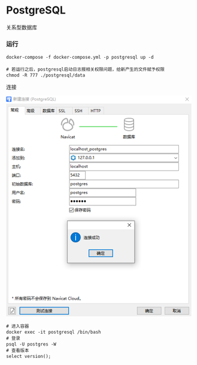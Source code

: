 # PostgreSQL

关系型数据库

### 运行

```shell
docker-compose -f docker-compose.yml -p postgresql up -d

# 若运行之后，postgresql启动日志报相关权限问题，给新产生的文件赋予权限
chmod -R 777 ./postgresql/data
```

连接

![postgresql-navicat-connection.png](images/postgresql-navicat-connection.png)

```shell
# 进入容器
docker exec -it postgresql /bin/bash
# 登录
psql -U postgres -W
# 查看版本
select version();
```
